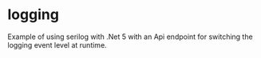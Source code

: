 # logging

Example of using serilog with .Net 5 with an Api endpoint for switching the logging event level at runtime.
 
